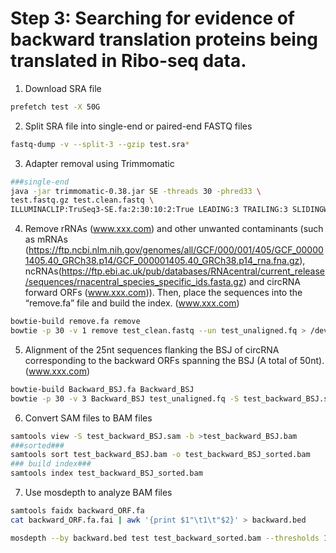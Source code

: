 # Step 3: Searching for evidence of backward translation proteins being translated in Ribo-seq data.

1. Download SRA file

```bash
prefetch test -X 50G
```

2. Split SRA file into single-end or paired-end FASTQ files

```bash
fastq-dump -v --split-3 --gzip test.sra*
```

3. Adapter removal using Trimmomatic

```bash
###single-end
java -jar trimmomatic-0.38.jar SE -threads 30 -phred33 \
test.fastq.gz test.clean.fastq \
ILLUMINACLIP:TruSeq3-SE.fa:2:30:10:2:True LEADING:3 TRAILING:3 SLIDINGWINDOW:4:15 MINLEN:25 TOPHRED33
```

4. Remove rRNAs (www.xxx.com) and other unwanted contaminants (such as mRNAs (https://ftp.ncbi.nlm.nih.gov/genomes/all/GCF/000/001/405/GCF_000001405.40_GRCh38.p14/GCF_000001405.40_GRCh38.p14_rna.fna.gz), ncRNAs(https://ftp.ebi.ac.uk/pub/databases/RNAcentral/current_release/sequences/rnacentral_species_specific_ids.fasta.gz) and circRNA forward ORFs (www.xxx.com)). Then, place the sequences into the “remove.fa” file and build the index. (www.xxx.com)

```bash
bowtie-build remove.fa remove
bowtie -p 30 -v 1 remove test_clean.fastq --un test_unaligned.fq > /dev/null
```

5. Alignment of the 25nt sequences flanking the BSJ of circRNA corresponding to the backward ORFs spanning the BSJ (A total of 50nt). (www.xxx.com)

```bash
bowtie-build Backward_BSJ.fa Backward_BSJ
bowtie -p 30 -v 3 Backward_BSJ test_unaligned.fq -S test_backward_BSJ.sam
```

6. Convert SAM files to BAM files

```bash
samtools view -S test_backward_BSJ.sam -b >test_backward_BSJ.bam
###sorted###
samtools sort test_backward_BSJ.bam -o test_backward_BSJ_sorted.bam
### build index###
samtools index test_backward_BSJ_sorted.bam
```

7. Use mosdepth to analyze BAM files

```bash
samtools faidx backward_ORF.fa
cat backward_ORF.fa.fai | awk '{print $1"\t1\t"$2}' > backward.bed

mosdepth --by backward.bed test test_backward_sorted.bam --thresholds 1,2,5,10
```

